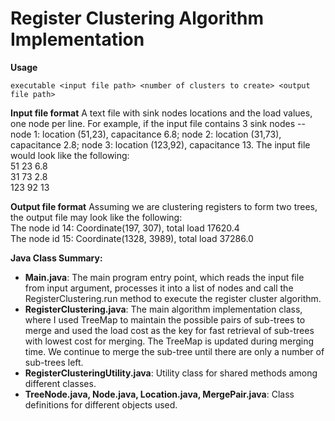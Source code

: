 # Register Clustering Algorithm Implementation
**Usage**
```
executable <input file path> <number of clusters to create> <output file path>
```

**Input file format**
A text file with sink nodes locations and the load values, one node per line. For example, if the input file contains 3 sink nodes -- node 1: location (51,23), capacitance 6.8; node 2: location (31,73), capacitance 2.8; node 3: location (123,92), capacitance 13. The input file would look like the following:<br/>
51 23 6.8<br/>
31 73 2.8<br/>
123 92 13

**Output file format**
Assuming we are clustering registers to form two trees, the output file may look like the following:<br/>
The node id 14: Coordinate(197, 307), total load 17620.4<br/>
The node id 15: Coordinate(1328, 3989), total load 37286.0

**Java Class Summary:**
- **Main.java**: The main program entry point, which reads the input file from input argument, processes it into a list of nodes and call the RegisterClustering.run method to execute the register cluster algorithm. 
- **RegisterClustering.java**: The main algorithm implementation class, where I used TreeMap to maintain the possible pairs of sub-trees to merge and used the load cost as the key for fast retrieval of sub-trees with lowest cost for merging. The TreeMap is updated during merging time. We continue to merge the sub-tree until there are only a number of sub-trees left. 
- **RegisterClusteringUtility.java**:  Utility class for shared methods among different classes.
- **TreeNode.java, Node.java, Location.java, MergePair.java**: Class definitions for different objects used.

